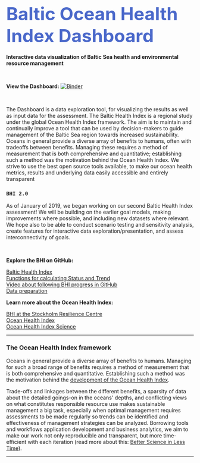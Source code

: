 
# <font size="48" color="4A68CA"> Baltic Ocean Health Index Dashboard </font>
**Interactive data visualization of Baltic Sea health and environmental resource management**

<br>

**View the Dashboard:** [![Binder](https://mybinder.org/badge_logo.svg)](https://mybinder.org/v2/gh/eleanorecc/bhi-shiny/master?filepath=shiny%2Fdashboard%2F)


<br>

The Dashboard is a data exploration tool, for visualizing the results as well as input data for the assessment. The Baltic Health Index is a regional study under the global Ocean Health Index framework. The aim is to maintain and continually improve a tool that can be used by decision-makers to guide management of the Baltic Sea region towards increased sustainability. Oceans in general provide a diverse array of benefits to humans, often with tradeoffs between benefits. Managing these requires a method of measurement that is both comprehensive and quantitative; establishing such a method was the motivation behind the Ocean Health Index. We strive to use the best open source tools available, to make our ocean health metrics,  results and underlying data easily accessible and entirely transparent


### `BHI 2.0` 

As of January of 2019, we began working on our second Baltic Health Index assessment! We will be building on the earlier goal models, making improvements where possible, and including new datasets where relevant. We hope also to be able to conduct scenario testing and sensitivity analysis, create features for interactive data exploration/presentation, and assess interconnectivity of goals.

<br>

**Explore the BHI on GitHub:**

[Baltic Health Index](https://github.com/OHI-Science/bhi)  
[Functions for calculating Status and Trend](https://github.com/OHI-Science/bhi/blob/master/baltic/conf/functions.R)  
[Video about following BHI progress in GitHub](https://www.youtube.com/watch?v=u5BRx05Wmwo)  
[Data preparation](https://github.com/OHI-Science/bhi-prep/tree/master/prep) 

**Learn more about the Ocean Health Index:**

[BHI at the Stockholm Resilience Centre](http://www.stockholmresilience.org/research/research-themes/marine/baltic-health-index.html)  
[Ocean Health Index](http://www.oceanhealthindex.org/about)  
[Ocean Health Index Science](http://ohi-science.org)

---

### The Ocean Health Index framework

Oceans in general provide a diverse array of benefits to humans. Managing for such a broad range of benefits requires a method of measurement that is both comprehensive and quantitative. Establishing such a method was the motivation behind the [development of the Ocean Health Index](https://www.nature.com/articles/nature11397). 

Trade-offs and linkages between the different benefits, a sparsity of data about the detailed goings-on in the oceans' depths, and conflicting views on what constitutes responsible resource use makes sustainable management a big task, especially when optimal management requires assessments to be made regularly so trends can be identified and effectiveness of management strategies can be analyzed. Borrowing tools and workflows  application development and business analytics, we aim to make our work not only reproducible and transparent, but more time-efficient with each iteration (read more about this: [Better Science in Less Time](https://www.nature.com/articles/s41559-017-0160)).

---
